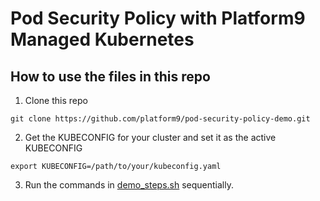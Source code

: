 # Pod Security Policy with Platform9 Managed Kubernetes

## How to use the files in this repo
1. Clone this repo
```
git clone https://github.com/platform9/pod-security-policy-demo.git
```
2. Get the KUBECONFIG for your cluster and set it as the active KUBECONFIG
```
export KUBECONFIG=/path/to/your/kubeconfig.yaml
```
3. Run the commands in [demo_steps.sh](demo_steps.sh) sequentially.
